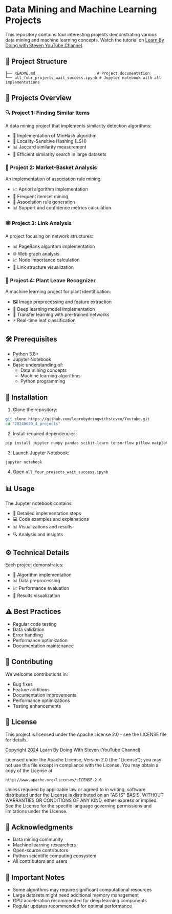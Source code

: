 # Data Mining and Machine Learning Projects

This repository contains four interesting projects demonstrating various data mining and machine learning concepts. Watch the tutorial on [Learn By Doing with Steven YouTube Channel](https://www.youtube.com/watch?v=IfPJ6kyWb7U).

## 📁 Project Structure
```
├── README.md                           # Project documentation
└── all_four_projects_wait_success.ipynb # Jupyter notebook with all implementations
```

## 🌟 Projects Overview

### 🔍 Project 1: Finding Similar Items
A data mining project that implements similarity detection algorithms:
- 🧮 Implementation of MinHash algorithm
- 🎯 Locality-Sensitive Hashing (LSH)
- 📊 Jaccard similarity measurement
- 🚀 Efficient similarity search in large datasets

### 🛒 Project 2: Market-Basket Analysis
An implementation of association rule mining:
- 📈 Apriori algorithm implementation
- 🔄 Frequent itemset mining
- 🔗 Association rule generation
- 📊 Support and confidence metrics calculation

### 🕸️ Project 3: Link Analysis
A project focusing on network structures:
- 📊 PageRank algorithm implementation
- 🌐 Web graph analysis
- 📈 Node importance calculation
- 🎨 Link structure visualization

### 🌿 Project 4: Plant Leave Recognizer
A machine learning project for plant identification:
- 🖼️ Image preprocessing and feature extraction
- 🧠 Deep learning model implementation
- 🔄 Transfer learning with pre-trained networks
- ⚡ Real-time leaf classification

## 🛠️ Prerequisites
- Python 3.8+
- Jupyter Notebook
- Basic understanding of:
  - Data mining concepts
  - Machine learning algorithms
  - Python programming

## 🚀 Installation

1. Clone the repository:
```bash
git clone https://github.com/learnbydoingwithsteven/Youtube.git
cd "20240630_4_projects"
```

2. Install required dependencies:
```bash
pip install jupyter numpy pandas scikit-learn tensorflow pillow matplotlib seaborn
```

3. Launch Jupyter Notebook:
```bash
jupyter notebook
```

4. Open `all_four_projects_wait_success.ipynb`

## 📊 Usage
The Jupyter notebook contains:
- 📝 Detailed implementation steps
- 💻 Code examples and explanations
- 📊 Visualizations and results
- 🔍 Analysis and insights

## ⚙️ Technical Details
Each project demonstrates:
- 🧮 Algorithm implementation
- 📊 Data preprocessing
- 📈 Performance evaluation
- 🎯 Results visualization

## ⚠️ Best Practices
- Regular code testing
- Data validation
- Error handling
- Performance optimization
- Documentation maintenance

## 🤝 Contributing
We welcome contributions in:
- Bug fixes
- Feature additions
- Documentation improvements
- Performance optimizations
- Testing enhancements

## 📜 License
This project is licensed under the Apache License 2.0 - see the LICENSE file for details.

Copyright 2024 Learn By Doing With Steven (YouTube Channel)

Licensed under the Apache License, Version 2.0 (the "License");
you may not use this file except in compliance with the License.
You may obtain a copy of the License at

    http://www.apache.org/licenses/LICENSE-2.0

Unless required by applicable law or agreed to in writing, software
distributed under the License is distributed on an "AS IS" BASIS,
WITHOUT WARRANTIES OR CONDITIONS OF ANY KIND, either express or implied.
See the License for the specific language governing permissions and
limitations under the License.

## 🙏 Acknowledgments
- Data mining community
- Machine learning researchers
- Open-source contributors
- Python scientific computing ecosystem
- All contributors and users

## 📌 Important Notes
- Some algorithms may require significant computational resources
- Large datasets might need additional memory management
- GPU acceleration recommended for deep learning components
- Regular updates recommended for optimal performance
